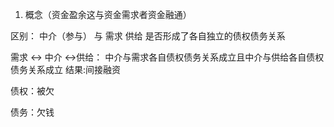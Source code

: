 1. 概念（资金盈余这与资金需求者资金融通）

区别：
中介（参与） 与 需求 供给 是否形成了各自独立的债权债务关系

需求 <-> 中介 <->供给：
中介与需求各自债权债务关系成立且中介与供给各自债权债务关系成立
结果:间接融资

债权：被欠

债务：欠钱